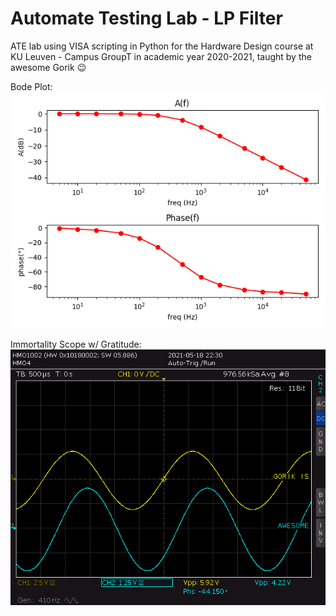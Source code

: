 # Automate Testing Lab - LP Filter
ATE lab using VISA scripting in Python for the Hardware Design course at KU Leuven - Campus GroupT in academic year 2020-2021, taught by the awesome Gorik :wink:

Bode Plot:
![LP filter bode plot using ATE script](https://github.com/maximyudayev/ATE-HDE-Lab/blob/main/bode_plot.png)

Immortality Scope w/ Gratitude:
![Scope remote screenshot w/ gratitude to Gorik](https://github.com/maximyudayev/ATE-HDE-Lab/blob/main/immortal_scope.png)
